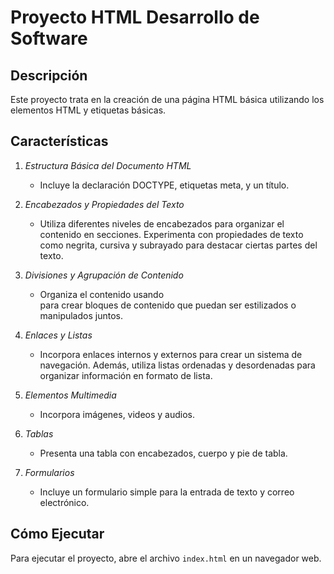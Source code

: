 # Proyecto HTML Desarrollo de Software

## Descripción

Este proyecto trata en la creación de una página HTML básica utilizando los elementos HTML y etiquetas básicas.
## Características

1. *Estructura Básica del Documento HTML*
   - Incluye la declaración DOCTYPE, etiquetas meta, y un título.

2. *Encabezados y Propiedades del Texto*
   - Utiliza diferentes niveles de encabezados para organizar el contenido en secciones. Experimenta con propiedades de texto como negrita, cursiva y subrayado para destacar ciertas partes del texto.

3. *Divisiones y Agrupación de Contenido*
   - Organiza el contenido usando <div> para crear bloques de contenido que puedan ser estilizados o manipulados juntos.

4. *Enlaces y Listas*
   - Incorpora enlaces internos y externos para crear un sistema de navegación. Además, utiliza listas ordenadas y desordenadas para organizar información en formato de lista.

5. *Elementos Multimedia*
   - Incorpora imágenes, videos y audios.

6. *Tablas*
   - Presenta una tabla con encabezados, cuerpo y pie de tabla.

7. *Formularios*
   - Incluye un formulario simple para la entrada de texto y correo electrónico.

## Cómo Ejecutar

Para ejecutar el proyecto, abre el archivo `index.html` en un navegador web.
